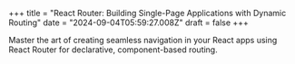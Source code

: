 +++
title = "React Router: Building Single-Page Applications with Dynamic Routing"
date = "2024-09-04T05:59:27.008Z"
draft = false
+++

  Master the art of creating seamless navigation in your React apps using React Router for declarative, component-based routing.
        